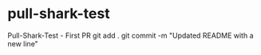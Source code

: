 # pull-shark-test
Pull-Shark-Test - First PR
git add .
git commit -m "Updated README with a new line"
